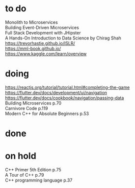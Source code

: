 # to do
Monolith to Microservices  
Building Event-Driven Microservices  
Full Stack Development with JHipster  
A Hands-On Introduction to Data Science by Chirag Shah  
https://trevorhastie.github.io/ISLR/  
https://mml-book.github.io/  
https://www.kaggle.com/learn/overview  
# doing
https://reactjs.org/tutorial/tutorial.html#completing-the-game  
https://flutter.dev/docs/development/ui/navigation   
https://flutter.dev/docs/cookbook/navigation/passing-data  
Building Microservices p.70    
Carnivore Code p.119  
Modern C++ for Absolute Beginners p.53  
# done
# on hold
C++ Primer 5th Edition p.75  
A Tour of C++ p.79  
C++ programming language p.37  

